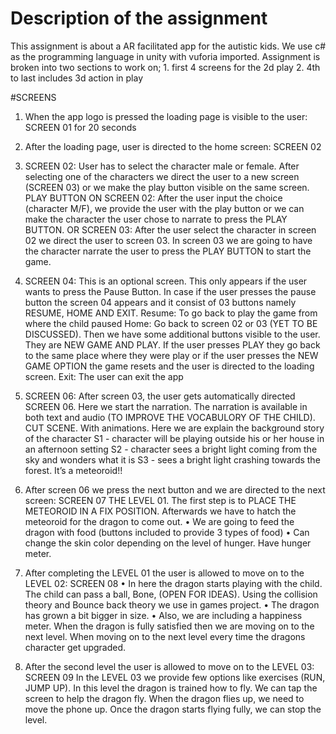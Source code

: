 # Description of the assignment

This assignment is about a AR facilitated app for the autistic kids.
We use c# as the programming language in unity with vuforia imported.
Assignment is broken into two sections to work on;
                  1. first 4 screens for the 2d play
                  2. 4th to last includes 3d action in play
                  
#SCREENS
01.	When the app logo is pressed the loading page is visible to the user: SCREEN 01 for 20 seconds

02.	After the loading page, user is directed to the home screen: SCREEN 02

03.	SCREEN 02: User has to select the character male or female. After selecting one of the characters we direct the user to a new screen (SCREEN 03) or we make the play button visible on the same screen.
PLAY BUTTON ON SCREEN 02: After the user input the choice (character M/F), we provide the user with the play button or we can make the character the user chose to narrate to press the PLAY BUTTON.
OR
SCREEN 03: After the user select the character in screen 02 we direct the user to screen 03. In screen 03 we are going to have the character narrate the user to press the PLAY BUTTON to start the game. 

04.	SCREEN 04: This is an optional screen. This only appears if the user wants to press the Pause Button. In case if the user presses the pause button the screen 04 appears and it consist of 03 buttons namely RESUME, HOME AND EXIT. 
Resume: To go back to play the game from where the child paused
Home: Go back to screen 02 or 03 (YET TO BE DISCUSSED). Then we have some additional buttons visible to the user. They are NEW GAME AND PLAY. If the user presses PLAY they go back to the same place where they were play or if the user presses the NEW GAME OPTION the game resets and the user is directed to the loading screen.
Exit: The user can exit the app

05.	SCREEN 06: After screen 03, the user gets automatically directed SCREEN 06. Here we start the narration. The narration is available in both text and audio (TO IMPROVE THE VOCABULORY OF THE CHILD). CUT SCENE. With animations. Here we are explain the background story of the character
S1 - character will be playing outside his or her house in an afternoon setting
S2 - character sees a bright light coming from the sky and wonders what it is
S3 - sees a bright light crashing towards the forest. It’s a meteoroid!!

06.	After screen 06 we press the next button and we are directed to the next screen: SCREEN 07 THE LEVEL 01. The first step is to PLACE THE METEOROID IN A FIX POSITION.
Afterwards we have to hatch the meteoroid for the dragon to come out.
•	We are going to feed the dragon with food (buttons included to provide 3 types of food)
•	Can change the skin color depending on the level of hunger. Have hunger meter.

07.	After completing the LEVEL 01 the user is allowed to move on to the LEVEL 02: SCREEN 08
•	In here the dragon starts playing with the child. The child can pass a ball, Bone, (OPEN FOR IDEAS). Using the collision theory and Bounce back theory we use in games project. 
•	The dragon has grown a bit bigger in size.
•	Also, we are including a happiness meter. When the dragon is fully satisfied then we are moving on to the next level. When moving on to the next level every time the dragons character get upgraded.

08.	After the second level the user is allowed to move on to the LEVEL 03: SCREEN 09
In the LEVEL 03 we provide few options like exercises (RUN, JUMP UP).
In this level the dragon is trained how to fly. We can tap the screen to help the dragon fly. When the dragon flies up, we need to move the phone up. Once the dragon starts flying fully, we can stop the level. 

